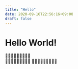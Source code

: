 ```yaml
---
title: "Hello"
date: 2020-09-16T22:56:16+09:00
draft: false
---
```


# Hello World!
🍣🍣🍣🍣🍣🍣🍣🍣🍣  
🍺🍺🍺🍺🍺🍺🍺🍺🍺
🍖🍖🍖🍖🍖🍖🍖🍖🍖
